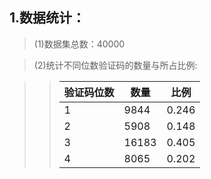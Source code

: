 ## 1.数据统计：

> (1)数据集总数：40000

> (2)统计不同位数验证码的数量与所占比例:

>> 验证码位数|数量|比例
>> -|-|-
>> 1|9844|0.246
>> 2|5908|0.148
>> 3|16183|0.405
>> 4|8065|0.202
